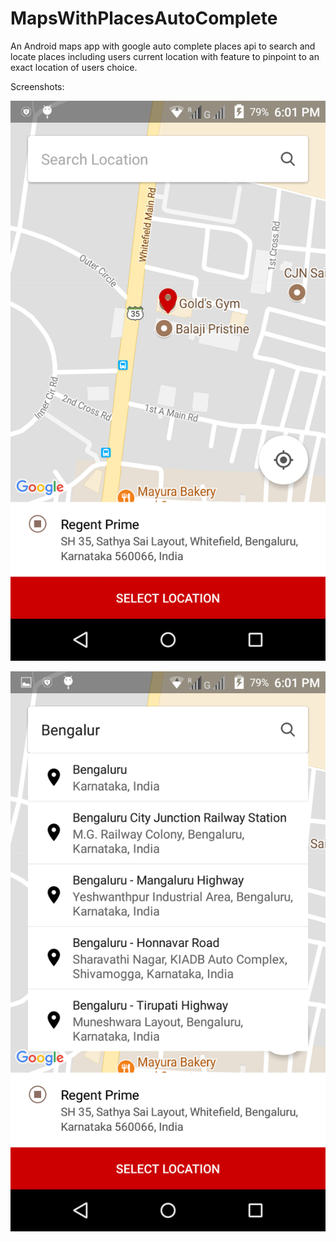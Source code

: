 # MapsWithPlacesAutoComplete
An Android maps app with google auto complete places api to search and locate places including users current location with feature to pinpoint to an exact location of users choice.

Screenshots:

![icon](https://raw.githubusercontent.com/pmathew92/MapsWithPlacesAutoComplete/master/screenshot/screenshot1.png)

![icon](https://raw.githubusercontent.com/pmathew92/MapsWithPlacesAutoComplete/master/screenshot/screenshot2.png)